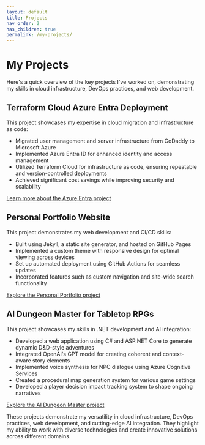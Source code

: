 ```yaml
---
layout: default
title: Projects
nav_order: 2
has_children: true
permalink: /my-projects/
---
```

# My Projects

Here's a quick overview of the key projects I've worked on, demonstrating my skills in cloud infrastructure, DevOps practices, and web development.

## Terraform Cloud Azure Entra Deployment

This project showcases my expertise in cloud migration and infrastructure as code:

- Migrated user management and server infrastructure from GoDaddy to Microsoft Azure
- Implemented Azure Entra ID for enhanced identity and access management
- Utilized Terraform Cloud for infrastructure as code, ensuring repeatable and version-controlled deployments
- Achieved significant cost savings while improving security and scalability

[Learn more about the Azure Entra project](/my-projects/azure-entra/)

## Personal Portfolio Website

This project demonstrates my web development and CI/CD skills:

- Built using Jekyll, a static site generator, and hosted on GitHub Pages
- Implemented a custom theme with responsive design for optimal viewing across devices
- Set up automated deployment using GitHub Actions for seamless updates
- Incorporated features such as custom navigation and site-wide search functionality

[Explore the Personal Portfolio project](/my-projects/personal-portfolio/)

## AI Dungeon Master for Tabletop RPGs

This project showcases my skills in .NET development and AI integration:

- Developed a web application using C# and ASP.NET Core to generate dynamic D&D-style adventures
- Integrated OpenAI's GPT model for creating coherent and context-aware story elements
- Implemented voice synthesis for NPC dialogue using Azure Cognitive Services
- Created a procedural map generation system for various game settings
- Developed a player decision impact tracking system to shape ongoing narratives

[Explore the AI Dungeon Master project](/my-projects/dnd-ai-adventure/)

These projects demonstrate my versatility in cloud infrastructure, DevOps practices, web development, and cutting-edge AI integration. They highlight my ability to work with diverse technologies and create innovative solutions across different domains.
